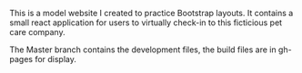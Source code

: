 This is a model website I created to practice Bootstrap layouts. It contains a small react application for users to virtually check-in to this ficticious pet care company. 

The Master branch contains the development files, the build files are in gh-pages for display.
